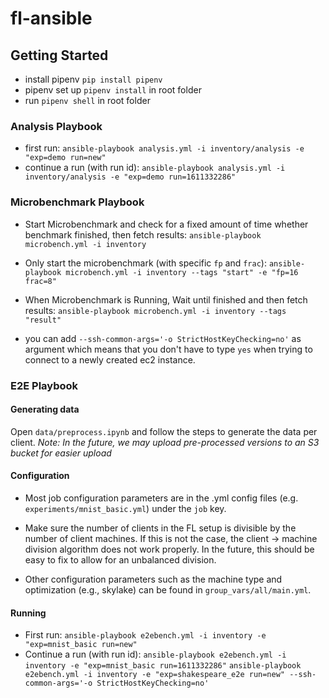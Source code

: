 # fl-ansible


## Getting Started

- install pipenv `pip install pipenv`
- pipenv set up `pipenv install` in root folder
- run `pipenv shell` in root folder


### Analysis Playbook

- first run: `ansible-playbook analysis.yml -i inventory/analysis -e "exp=demo run=new"`
- continue a run (with run id): `ansible-playbook analysis.yml -i inventory/analysis -e "exp=demo run=1611332286"`

### Microbenchmark Playbook

- Start Microbenchmark and check for a fixed amount of time whether benchmark finished, then fetch results: `ansible-playbook microbench.yml -i inventory`

- Only start the microbenchmark (with specific `fp` and `frac`): `ansible-playbook microbench.yml -i inventory --tags "start" -e "fp=16 frac=8"`

- When Microbenchmark is Running, Wait until finished and then fetch results: `ansible-playbook microbench.yml -i inventory --tags "result"`

- you can add `--ssh-common-args='-o StrictHostKeyChecking=no'` as argument which means that you don't have to type `yes` when trying to connect to a newly created ec2 instance.

### E2E Playbook

#### Generating data
Open `data/preprocess.ipynb` and follow the steps to generate the data per client.
_Note: In the future, we may upload pre-processed versions to an S3 bucket for easier upload_

#### Configuration
 - Most job configuration parameters are in the .yml config files (e.g. `experiments/mnist_basic.yml`) under the `job` key.

 - Make sure the number of clients in the FL setup is divisible by the number of client machines.
If this is not the case, the client -> machine division algorithm does not work properly.
   In the future, this should be easy to fix to allow for an unbalanced division.
   
 - Other configuration parameters such as the machine type and optimization (e.g., skylake) can be found in `group_vars/all/main.yml`.

#### Running
- First run: `ansible-playbook e2ebench.yml -i inventory -e "exp=mnist_basic run=new"`
- Continue a run (with run id): `ansible-playbook e2ebench.yml -i inventory -e "exp=mnist_basic run=1611332286"`
  `ansible-playbook e2ebench.yml -i inventory -e "exp=shakespeare_e2e run=new" --ssh-common-args='-o StrictHostKeyChecking=no'`